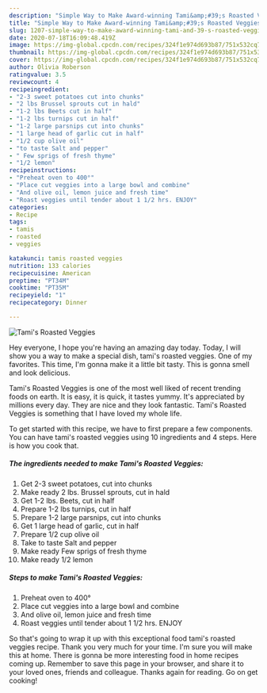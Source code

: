 ```yaml
---
description: "Simple Way to Make Award-winning Tami&amp;#39;s Roasted Veggies"
title: "Simple Way to Make Award-winning Tami&amp;#39;s Roasted Veggies"
slug: 1207-simple-way-to-make-award-winning-tami-and-39-s-roasted-veggies
date: 2020-07-18T16:09:48.419Z
image: https://img-global.cpcdn.com/recipes/324f1e974d693b87/751x532cq70/tamis-roasted-veggies-recipe-main-photo.jpg
thumbnail: https://img-global.cpcdn.com/recipes/324f1e974d693b87/751x532cq70/tamis-roasted-veggies-recipe-main-photo.jpg
cover: https://img-global.cpcdn.com/recipes/324f1e974d693b87/751x532cq70/tamis-roasted-veggies-recipe-main-photo.jpg
author: Olivia Roberson
ratingvalue: 3.5
reviewcount: 4
recipeingredient:
- "2-3 sweet potatoes cut into chunks"
- "2 lbs Brussel sprouts cut in hald"
- "1-2 lbs Beets cut in half"
- "1-2 lbs turnips cut in half"
- "1-2 large parsnips cut into chunks"
- "1 large head of garlic cut in half"
- "1/2 cup olive oil"
- "to taste Salt and pepper"
- " Few sprigs of fresh thyme"
- "1/2 lemon"
recipeinstructions:
- "Preheat oven to 400°"
- "Place cut veggies into a large bowl and combine"
- "And olive oil, lemon juice and fresh time"
- "Roast veggies until tender about 1 1/2 hrs. ENJOY"
categories:
- Recipe
tags:
- tamis
- roasted
- veggies

katakunci: tamis roasted veggies 
nutrition: 133 calories
recipecuisine: American
preptime: "PT34M"
cooktime: "PT35M"
recipeyield: "1"
recipecategory: Dinner

---
```



![Tami&#39;s Roasted Veggies](https://img-global.cpcdn.com/recipes/324f1e974d693b87/751x532cq70/tamis-roasted-veggies-recipe-main-photo.jpg)

Hey everyone, I hope you're having an amazing day today. Today, I will show you a way to make a special dish, tami&#39;s roasted veggies. One of my favorites. This time, I'm gonna make it a little bit tasty. This is gonna smell and look delicious.



Tami&#39;s Roasted Veggies is one of the most well liked of recent trending foods on earth. It is easy, it is quick, it tastes yummy. It's appreciated by millions every day. They are nice and they look fantastic. Tami&#39;s Roasted Veggies is something that I have loved my whole life.


To get started with this recipe, we have to first prepare a few components. You can have tami&#39;s roasted veggies using 10 ingredients and 4 steps. Here is how you cook that.

<!--inarticleads1-->

##### The ingredients needed to make Tami&#39;s Roasted Veggies:

1. Get 2-3 sweet potatoes, cut into chunks
1. Make ready 2 lbs. Brussel sprouts, cut in hald
1. Get 1-2 lbs. Beets, cut in half
1. Prepare 1-2 lbs turnips, cut in half
1. Prepare 1-2 large parsnips, cut into chunks
1. Get 1 large head of garlic, cut in half
1. Prepare 1/2 cup olive oil
1. Take to taste Salt and pepper
1. Make ready  Few sprigs of fresh thyme
1. Make ready 1/2 lemon




<!--inarticleads2-->

##### Steps to make Tami&#39;s Roasted Veggies:

1. Preheat oven to 400°
1. Place cut veggies into a large bowl and combine
1. And olive oil, lemon juice and fresh time
1. Roast veggies until tender about 1 1/2 hrs. ENJOY




So that's going to wrap it up with this exceptional food tami&#39;s roasted veggies recipe. Thank you very much for your time. I'm sure you will make this at home. There is gonna be more interesting food in home recipes coming up. Remember to save this page in your browser, and share it to your loved ones, friends and colleague. Thanks again for reading. Go on get cooking!
